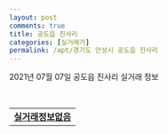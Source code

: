 ```yaml
---
layout: post
comments: true
title: 공도읍 진사리
categories: [실거래가]
permalink: /apt/경기도 안성시 공도읍 진사리
---
```


2021년 07월 07일 공도읍 진사리 실거래 정보

<script type="text/javascript">
  google.charts.load('current', {'packages':['corechart']});
  google.charts.setOnLoadCallback(drawChart);

  function drawChart() {
    var data = google.visualization.arrayToDataTable([['거래일', '매매', '전월세', '전매'], ['20-07', 31, 30, 0], ['20-08', 18, 46, 0], ['20-09', 25, 34, 0], ['20-10', 32, 30, 0], ['20-11', 20, 41, 0], ['20-12', 40, 51, 0], ['21-01', 26, 48, 0], ['21-02', 35, 43, 0], ['21-03', 118, 69, 0], ['21-04', 137, 77, 0], ['21-05', 118, 66, 0], ['21-06', 118, 58, 0], ['21-07', 3, 2, 0]]);

    var options = {
      title: '최근 유형별 거래량 추이',
      legend: { position: 'bottom' }
    };

    var chart = new google.visualization.LineChart(document.getElementById('columnchart_material'));
    chart.draw(data, (options));
  }
</script>

<div id="columnchart_material" style="width: 95%; margin-left: -35px; display: block"></div>
<br>
<table>
  <tr>
    <td colspan="4" style="font-weight: bold;"><a href="https://search.naver.com/search.naver?query=공도읍 진사리 실거래정보없음">실거래정보없음</a></td>
  </tr>
    
</table>
    